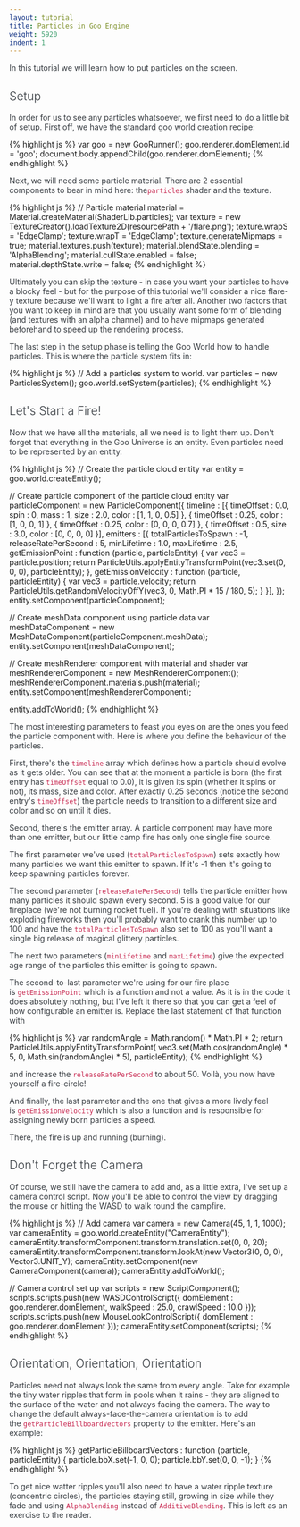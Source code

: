 ```yaml
---
layout: tutorial
title: Particles in Goo Engine
weight: 5920
indent: 1
---
```

<p style="color: #363b40">In this tutorial we will learn how to put particles on the screen.</p>

<h2 id="setup" style="font-weight: 300;color: #363b40">Setup</h2>
<p style="color: #363b40">In order for us to see any particles whatsoever, we first need to do a little bit of setup. First off, we have the standard goo world creation recipe:</p>


{% highlight js %}
var goo = new GooRunner();
goo.renderer.domElement.id = 'goo';
document.body.appendChild(goo.renderer.domElement);
{% endhighlight %}

<p style="color: #363b40">Next, we will need some particle material. There are 2 essential components to bear in mind here: the<code style="color: #c7254e">particles</code> shader and the texture.</p>


{% highlight js %}
// Particle material
material = Material.createMaterial(ShaderLib.particles);
var texture = new TextureCreator().loadTexture2D(resourcePath + '/flare.png');
texture.wrapS = 'EdgeClamp';
texture.wrapT = 'EdgeClamp';
texture.generateMipmaps = true;
material.textures.push(texture);
material.blendState.blending = 'AlphaBlending';
material.cullState.enabled = false;
material.depthState.write = false;
{% endhighlight %}

<p style="color: #363b40">Ultimately you can skip the texture - in case you want your particles to have a blocky feel - but for the purpose of this tutorial we'll consider a nice flare-y texture because we'll want to light a fire after all. Another two factors that you want to keep in mind are that you usually want some form of blending (and textures with an alpha channel) and to have mipmaps generated beforehand to speed up the rendering process.</p>
<p style="color: #363b40">The last step in the setup phase is telling the Goo World how to handle particles. This is where the particle system fits in:</p>


{% highlight js %}
// Add a particles system to world.
var particles = new ParticlesSystem();
goo.world.setSystem(particles);
{% endhighlight %}

<h2 id="let-s-start-a-fire-" style="font-weight: 300;color: #363b40">Let's Start a Fire!</h2>
<p style="color: #363b40">Now that we have all the materials, all we need is to light them up. Don't forget that everything in the Goo Universe is an entity. Even particles need to be represented by an entity.</p>


{% highlight js %}
// Create the particle cloud entity
var entity = goo.world.createEntity();

// Create particle component of the particle cloud entity
var particleComponent = new ParticleComponent({
    timeline : [{
        timeOffset : 0.0,
        spin : 0,
        mass : 1,
        size : 2.0,
        color : [1, 1, 0, 0.5]
    }, {
        timeOffset : 0.25,
        color : [1, 0, 0, 1]
    }, {
        timeOffset : 0.25,
        color : [0, 0, 0, 0.7]
    }, {
        timeOffset : 0.5,
        size : 3.0,
        color : [0, 0, 0, 0]
    }],
    emitters : [{
        totalParticlesToSpawn : -1,
        releaseRatePerSecond : 5,
        minLifetime : 1.0,
        maxLifetime : 2.5,
        getEmissionPoint : function (particle, particleEntity) {
            var vec3 = particle.position;
            return ParticleUtils.applyEntityTransformPoint(vec3.set(0, 0, 0), particleEntity);
        },
        getEmissionVelocity : function (particle, particleEntity) {
            var vec3 = particle.velocity;
            return ParticleUtils.getRandomVelocityOffY(vec3, 0, Math.PI * 15 / 180, 5);
        }
    }],
});
entity.setComponent(particleComponent);

// Create meshData component using particle data
var meshDataComponent = new MeshDataComponent(particleComponent.meshData);
entity.setComponent(meshDataComponent);

// Create meshRenderer component with material and shader
var meshRendererComponent = new MeshRendererComponent();
meshRendererComponent.materials.push(material);
entity.setComponent(meshRendererComponent);

entity.addToWorld();
{% endhighlight %}

<p style="color: #363b40">The most interesting parameters to feast you eyes on are the ones you feed the particle component with. Here is where you define the behaviour of the particles.</p>
<p style="color: #363b40">First, there's the <code style="color: #c7254e">timeline</code> array which defines how a particle should evolve as it gets older. You can see that at the moment a particle is born (the first entry has <code style="color: #c7254e">timeOffset</code> equal to 0.0), it is given its spin (whether it spins or not), its mass, size and color. After exactly 0.25 seconds (notice the second entry's <code style="color: #c7254e">timeOffset</code>) the particle needs to transition to a different size and color and so on until it dies.</p>
<p style="color: #363b40">Second, there's the emitter array. A particle component may have more than one emitter, but our little camp fire has only one single fire source.</p>
<p style="color: #363b40">The first parameter we've used (<code style="color: #c7254e">totalParticlesToSpawn</code>) sets exactly how many particles we want this emitter to spawn. If it's -1 then it's going to keep spawning particles forever.</p>
<p style="color: #363b40">The second parameter (<code style="color: #c7254e">releaseRatePerSecond</code>) tells the particle emitter how many particles it should spawn every second. 5 is a good value for our fireplace (we're not burning rocket fuel). If you're dealing with situations like exploding fireworks then you'll probably want to crank this number up to 100 and have the <code style="color: #c7254e">totalParticlesToSpawn</code> also set to 100 as you'll want a single big release of magical glittery particles.</p>
<p style="color: #363b40">The next two parameters (<code style="color: #c7254e">minLifetime</code> and <code style="color: #c7254e">maxLifetime</code>) give the expected age range of the particles this emitter is going to spawn.</p>
<p style="color: #363b40">The second-to-last parameter we're using for our fire place is <code style="color: #c7254e">getEmissionPoint</code> which is a function and not a value. As it is in the code it does absolutely nothing, but I've left it there so that you can get a feel of how configurable an emitter is. Replace the last statement of that function with</p>

{% highlight js %}
var randomAngle = Math.random() * Math.PI * 2;
return ParticleUtils.applyEntityTransformPoint(
    vec3.set(Math.cos(randomAngle) * 5, 0, Math.sin(randomAngle) * 5), particleEntity);
{% endhighlight %}

<p style="color: #363b40">and increase the <code style="color: #c7254e">releaseRatePerSecond</code> to about 50. Voilà, you now have yourself a fire-circle!</p>
<p style="color: #363b40">And finally, the last parameter and the one that gives a more lively feel is <code style="color: #c7254e">getEmissionVelocity</code> which is also a function and is responsible for assigning newly born particles a speed.</p>
<p style="color: #363b40">There, the fire is up and running (burning).</p>

<h2 id="don-t-forget-the-camera" style="font-weight: 300;color: #363b40">Don't Forget the Camera</h2>
<p style="color: #363b40">Of course, we still have the camera to add and, as a little extra, I've set up a camera control script. Now you'll be able to control the view by dragging the mouse or hitting the WASD to walk round the campfire.</p>


{% highlight js %}
// Add camera
var camera = new Camera(45, 1, 1, 1000);
var cameraEntity = goo.world.createEntity("CameraEntity");
cameraEntity.transformComponent.transform.translation.set(0, 0, 20);
cameraEntity.transformComponent.transform.lookAt(new Vector3(0, 0, 0), Vector3.UNIT_Y);
cameraEntity.setComponent(new CameraComponent(camera));
cameraEntity.addToWorld();

// Camera control set up
var scripts = new ScriptComponent();
scripts.scripts.push(new WASDControlScript({
    domElement : goo.renderer.domElement,
    walkSpeed : 25.0,
    crawlSpeed : 10.0
}));
scripts.scripts.push(new MouseLookControlScript({
    domElement : goo.renderer.domElement
}));
cameraEntity.setComponent(scripts);
{% endhighlight %}

<h2 id="orientation-orientation-orientation" style="font-weight: 300;color: #363b40">Orientation, Orientation, Orientation</h2>
<p style="color: #363b40">Particles need not always look the same from every angle. Take for example the tiny water ripples that form in pools when it rains - they are aligned to the surface of the water and not always facing the camera. The way to change the default always-face-the-camera orientation is to add the <code style="color: #c7254e">getParticleBillboardVectors</code> property to the emitter. Here's an example:</p>

{% highlight js %}
getParticleBillboardVectors : function (particle, particleEntity) {
    particle.bbX.set(-1, 0, 0);
    particle.bbY.set(0, 0, -1);
}
{% endhighlight %}

<p style="color: #363b40">To get nice watter ripples you'll also need to have a water ripple texture (concentric circles), the particles staying still, growing in size while they fade and using <code style="color: #c7254e">AlphaBlending</code> instead of <code style="color: #c7254e">AdditiveBlending</code>. This is left as an exercise to the reader.</p>